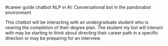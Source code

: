 #career guide chatbot
NLP in AI: Conversational bot in the pandorabot environment

This chatbot will be interacting with an undergraduate student who is nearing the completion of their degree plan. The student my bot will interact with may be starting to think about directing their career path in a specific direction or
may be preparing for an interview.
